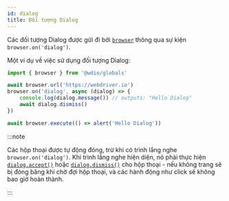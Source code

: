 ```yaml
---
id: dialog
title: Đối tượng Dialog
---
```


Các đối tượng Dialog được gửi đi bởi [`browser`](/docs/api/browser) thông qua sự kiện `browser.on('dialog')`.

Một ví dụ về việc sử dụng đối tượng Dialog:

```ts
import { browser } from '@wdio/globals'

await browser.url('https://webdriver.io')
browser.on('dialog', async (dialog) => {
    console.log(dialog.message()) // outputs: "Hello Dialog"
    await dialog.dismiss()
})

await browser.execute(() => alert('Hello Dialog'))
```

:::note

Các hộp thoại được tự động đóng, trừ khi có trình lắng nghe `browser.on('dialog')`. Khi trình lắng nghe hiện diện, nó phải thực hiện [`dialog.accept()`](/docs/api/dialog/accept) hoặc [`dialog.dismiss()`](/docs/api/dialog/dismiss) cho hộp thoại - nếu không trang sẽ bị đóng băng khi chờ đợi hộp thoại, và các hành động như click sẽ không bao giờ hoàn thành.

:::
